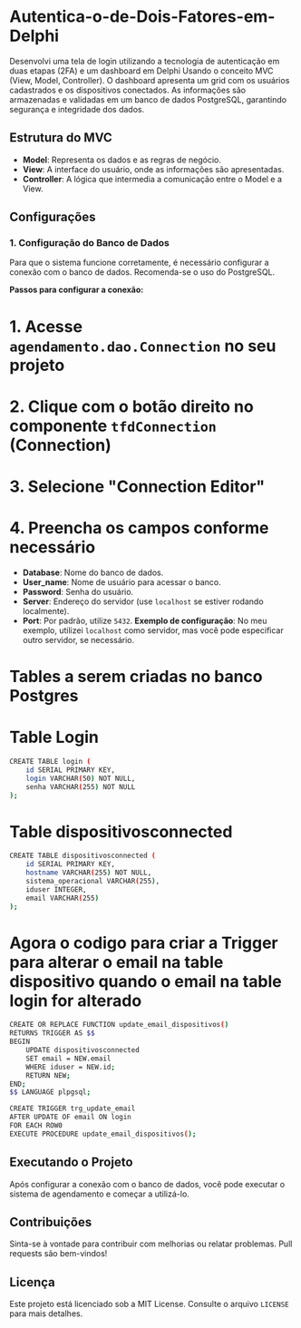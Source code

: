 # Autentica-o-de-Dois-Fatores-em-Delphi

Desenvolvi uma tela de login utilizando a tecnologia de autenticação em duas etapas (2FA) e um dashboard em Delphi Usando o conceito MVC (View, Model, Controller). O dashboard apresenta um grid com os usuários cadastrados e os dispositivos conectados. As informações são armazenadas e validadas em um banco de dados PostgreSQL, garantindo segurança e integridade dos dados.

## Estrutura do MVC

- **Model**: Representa os dados e as regras de negócio.
- **View**: A interface do usuário, onde as informações são apresentadas.
- **Controller**: A lógica que intermedia a comunicação entre o Model e a View.

## Configurações

### 1. Configuração do Banco de Dados

Para que o sistema funcione corretamente, é necessário configurar a conexão com o banco de dados. Recomenda-se o uso do PostgreSQL.

**Passos para configurar a conexão:**

# 1. Acesse `agendamento.dao.Connection` no seu projeto

# 2. Clique com o botão direito no componente `tfdConnection` (Connection)

# 3. Selecione "Connection Editor"

# 4. Preencha os campos conforme necessário

- **Database**: Nome do banco de dados.
- **User_name**: Nome de usuário para acessar o banco.
- **Password**: Senha do usuário.
- **Server**: Endereço do servidor (use `localhost` se estiver rodando localmente).
- **Port**: Por padrão, utilize `5432`.
**Exemplo de configuração**: No meu exemplo, utilizei `localhost` como servidor, mas você pode especificar outro servidor, se necessário.

# Tables a serem criadas no banco Postgres

# Table Login

```Bash
CREATE TABLE login (
    id SERIAL PRIMARY KEY,
    login VARCHAR(50) NOT NULL,
    senha VARCHAR(255) NOT NULL
);
```

# Table dispositivosconnected

```Bash
CREATE TABLE dispositivosconnected (
    id SERIAL PRIMARY KEY,
    hostname VARCHAR(255) NOT NULL,
    sistema_operacional VARCHAR(255),
    iduser INTEGER,
    email VARCHAR(255)
);
```

# Agora o codigo para criar a Trigger para alterar o email na table dispositivo quando o email na table login for alterado

```Bash
CREATE OR REPLACE FUNCTION update_email_dispositivos()
RETURNS TRIGGER AS $$
BEGIN
    UPDATE dispositivosconnected
    SET email = NEW.email
    WHERE iduser = NEW.id;
    RETURN NEW;
END;
$$ LANGUAGE plpgsql;
```

```Bash
CREATE TRIGGER trg_update_email
AFTER UPDATE OF email ON login
FOR EACH ROW0
EXECUTE PROCEDURE update_email_dispositivos();
```

## Executando o Projeto
Após configurar a conexão com o banco de dados, você pode executar o sistema de agendamento e começar a utilizá-lo.

## Contribuições
Sinta-se à vontade para contribuir com melhorias ou relatar problemas. Pull requests são bem-vindos!

## Licença
Este projeto está licenciado sob a MIT License. Consulte o arquivo `LICENSE` para mais detalhes.

